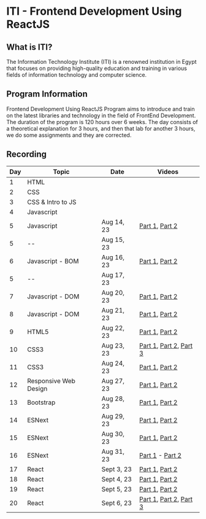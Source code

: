# ITI - Frontend Development Using ReactJS

## What is ITI?

The Information Technology Institute (ITI) is a renowned institution in Egypt that focuses on providing high-quality education and training in various fields of information technology and computer science.

## Program Information

Frontend Development Using ReactJS Program aims to introduce and train on the latest libraries and technology in the field of FrontEnd Development. The duration of the program is 120 hours over 6 weeks. The day consists of a theoretical explanation for 3 hours, and then that lab for another 3 hours, we do some assignments and they are corrected.

## Recording

| Day | Topic                 | Date       | Videos                                                                                                                 |
| --- | --------------------- | ---------- | ---------------------------------------------------------------------------------------------------------------------- |
| 1   | HTML                  |            |                                                                                                                        |
| 2   | CSS                   |            |                                                                                                                        |
| 3   | CSS & Intro to JS     |            |                                                                                                                        |
| 4   | Javascript            |            |                                                                                                                        |
| 5   | Javascript            | Aug 14, 23 | [Part 1](https://tinyurl.com/yxz6vuxn), [Part 2](https://tinyurl.com/2ek3n2uf)                                         |
| 5   | --                    | Aug 15, 23 |                                                                                                                        |
| 6   | Javascript - BOM      | Aug 16, 23 | [Part 1](https://tinyurl.com/mt77mf4x), [Part 2](https://tinyurl.com/57vwr7j2)                                         |
| 5   | --                    | Aug 17, 23 |                                                                                                                        |
| 7   | Javascript - DOM      | Aug 20, 23 | [Part 1](https://tinyurl.com/5xcdenwa), [Part 2](https://tinyurl.com/23c2t8vm)                                         |
| 8   | Javascript - DOM      | Aug 21, 23 | [Part 1](https://tinyurl.com/yz4rcrjx), [Part 2](https://tinyurl.com/3kedp7a8)                                         |
| 9   | HTML5                 | Aug 22, 23 | [Part 1](https://tinyurl.com/y5j2u2vr), [Part 2](https://tinyurl.com/y9mmc754)                                         |
| 10  | CSS3                  | Aug 23, 23 | [Part 1](https://tinyurl.com/yux9xpjx), [Part 2](https://tinyurl.com/knrux3tx), [Part 3](https://tinyurl.com/27ja5xep) |
| 11  | CSS3                  | Aug 24, 23 | [Part 1](https://tinyurl.com/t2zp6ppv), [Part 2](https://tinyurl.com/49scr8fj)                                         |
| 12  | Responsive Web Design | Aug 27, 23 | [Part 1](https://tinyurl.com/23wnacbj), [Part 2](https://tinyurl.com/4dunfmrc)                                         |
| 13  | Bootstrap             | Aug 28, 23 | [Part 1](https://tinyurl.com/mpc3he3c), [Part 2](https://tinyurl.com/2fvdtku6)                                         |
| 14  | ESNext                | Aug 29, 23 | [Part 1](https://tinyurl.com/2fm5fr5w), [Part 2](https://tinyurl.com/bdemspjh)                                         |
| 15  | ESNext                | Aug 30, 23 | [Part 1](https://tinyurl.com/2atetb9y), [Part 2](https://tinyurl.com/rakbpaez)                                         |
| 16  | ESNext                | Aug 31, 23 | [Part 1](https://rb.gy/aqlv6) - [Part 2](https://tinyurl.com/ypdhs6s9)                                                 |
| 17  | React                 | Sept 3, 23 | [Part 1](https://rb.gy/3nkcq), [Part 2](https://rb.gy/cmxwl)                                                           |
| 18  | React                 | Sept 4, 23 | [Part 1](https://rb.gy/12n57), [Part 2](https://rb.gy/h8baz)                                                           |
| 19  | React                 | Sept 5, 23 | [Part 1](https://t.ly/1GjZ7), [Part 2](https://t.ly/jqAZW)                                                             |
| 20  | React                 | Sept 6, 23 | [Part 1](https://t.ly/s2WQu), [Part 2](https://t.ly/o1MqC), [Part 3](https://t.ly/VlODg)                               |
